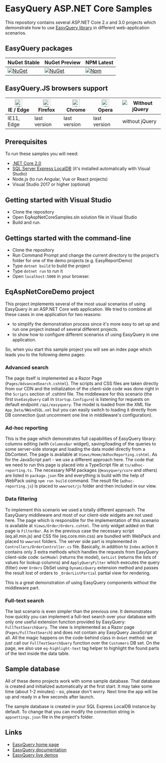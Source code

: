# EasyQuery ASP.NET Core Samples

This repository contains several ASP.NET Core 2.x and 3.0 projects which demonstrate how to use [EasyQuery library](https://korzh.com/easyquery) in different web-application scenarios.

## EasyQuery packages

|NuGet Stable|NuGet Preview|NPM Latest|
|---|---|---|
|[![NuGet](https://img.shields.io/nuget/v/Korzh.EasyQuery.AspNetCore)](https://www.nuget.org/packages/Korzh.EasyQuery.AspNetCore)|[![NuGet](https://img.shields.io/nuget/vpre/Korzh.EasyQuery.AspNetCore)](https://www.nuget.org/packages/Korzh.EasyQuery.AspNetCore)|[![Npm](https://img.shields.io/npm/v/@easyquery/ui/latest)](https://www.npmjs.com/package/@easyquery/ui)|

## EasyQuery.JS browsers support

| [<img src="https://raw.githubusercontent.com/alrra/browser-logos/master/src/edge/edge_48x48.png" alt="IE / Edge" width="24px" height="24px" />](http://godban.github.io/browsers-support-badges/)</br>IE / Edge | [<img src="https://raw.githubusercontent.com/alrra/browser-logos/master/src/firefox/firefox_48x48.png" alt="Firefox" width="24px" height="24px" />](http://godban.github.io/browsers-support-badges/)</br>Firefox | [<img src="https://raw.githubusercontent.com/alrra/browser-logos/master/src/chrome/chrome_48x48.png" alt="Chrome" width="24px" height="24px" />](http://godban.github.io/browsers-support-badges/)</br>Chrome | [<img src="https://raw.githubusercontent.com/alrra/browser-logos/master/src/opera/opera_48x48.png" alt="Opera" width="24px" height="24px" />](http://godban.github.io/browsers-support-badges/)</br>Opera | ![Without jQuery](https://i.ibb.co/ZKSGMjt/no-jquery-logo.jpg)
| --------- | --------- | --------- | --------- | --------- |
| IE11, Edge| last version| last version| last version | without jQuery |


## Prerequisites

To run these samples you will need:

* [.NET Core 2.0](https://www.microsoft.com/net/core)
* [SQL Server Express LocalDB](https://www.microsoft.com/en-us/sql-server/sql-server-editions-express) (it's installed automatically with Visual Studio)
* Node.js (to run Angular, Vue or React projects)
* Visual Studio 2017 or higher (optional)


## Getting started with Visual Studio 

 * Clone the repository
 * Open EqAspNetCoreSamples.sln solution file in Visual Studio
 * Build and run.
 
 
## Gettings started with the command-line

 * Clone the repository
 * Run Command Prompt and change the current directory to the project's folder for one of the demo projects (e.g. EasyReportDemo)
 * Type `dotnet build` to build the project
 * Type `dotnet run` to run it
 * Open `localhost:5000` in your browser.


## EqAspNetCoreDemo project

This project implements several of the most usual scenarios of using EasyQuery in an ASP.NET Core web application. We tried to combine all these cases in one application for two reasons:
 * to simplify the demonstration process since it's more easy to set up and run one project instead of several different projects.
 * to show how to configure different scenarios of using EasyQuery in one application.

So, when you start this sample project you will see an index page which leads you to the following demo pages:

### Advanced search

The page itself is implemented as a Razor Page (`Pages/AdvancedSearch.cshtml`). The scripts and CSS files are taken directly from our CDN and the initialization of the client-side code was done right in the `Scripts` section of .cshtml file.
The middleware for this scenario (the first `UseEasyQuery` call in `Startup.Configure`) is listening for requests on default endpoint `/api/easyquery`. The model is loaded from the XML file `App_Data/NWindSQL.xml` but you can easily switch to loading it directly from DB connection (just uncomment one line in middleware's configuration).

### Ad-hoc reporting

This is the page which demonstrates full capabilities of EasyQuery library: columns editing (with `ColumnsBar` widget), saving/loading of the queries to some server-side storage and loading the data model directly from a DbContext.
The page is available at `Views/Home/AdhocReporting.cshtml`. As for the JavaScript part - we use a different approach here. The code that we need to run this page is placed into a TypeScript file at `ts/adhoc-reporting.ts`. The necessary NPM packages (`@easyquery/core` and others) are listed in `package.json` file and everything is build with the help of WebPack using `npm run build` command. 
The result file (`adhoc-reporting.js`) is placed to `wwwroot/js` folder and then included in our view.


### Data filtering

To implement this scenario we used a totally different approach. The EasyQuery middleware and most of our client-side widgets are not used here. The page which is responsible for the implementation of this scenario is available at `Views/Order/Orders.cshtml`. The only widget added on that page is `FilterBar`. As in the previous case the necessary script (eq.all.min.js) and CSS file (eq.core.min.css) are bundled with WebPack and placed to `wwwroot` folders.
The server side part is implemented in `Controllers/OrderController.cs` file. Basically, in addition to `Index` action it contains only 3 extra methods which handles the requests from EasyQuery client-side code: `GetModel` (returns the model), `GetList` (returns the lists of values for lookup columns) and `ApplyQueryFilter` which executes the query (filter) over `Orders` DbSet using `DynamicQuery` extension method and passes the result lost of orders to `_OrderListPartial` partial view for rendering.

This is a great demonstration of using EasyQuery components without the middleware part.
 
### Full-text search

The last scenario is even simpler than the previous one. It demonstrates how quickly you can implement a full-text search over your database with only one useful extension function provided by EasyQuery: `FullTextSearchQuery`.
The view is implemented as a Razor page (`Pages/FullTextSearch`) and does not contain any EasyQuery JavaScript at all. All the magic happens on the code-behind class in `OnGet` method: we just call our `FullTextSearchQuery` function over the `Customers` DB set. 
On the page, we also use `eq-highlight-text` tag helper to highlight the found parts of the text inside the data table.

 
## Sample database

All of these demo projects work with some sample database. That database is created and initialized automatically at the first start. It may take some time (about 1-2 minutes) - so, please don't worry. Next time the app will be up and ready in a few seconds after launch.

The sample database is created in your SQL Express LocalDB instance by default. To change that you can modify the connection string in `appsettings.json` file in the project's folder.
 

## Links

 - [EasyQuery home page](https://korzh.com/easyquery)
 - [EasyQuery documentation](https://korzh.com/easyquery/docs)
 - [EasyQuery live demos](http://demo.easyquerybuilder.com)
 
